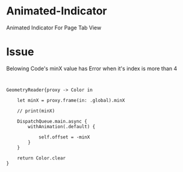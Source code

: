 # Animated-Indicator

Animated Indicator For Page Tab View

# Issue

Belowing Code's minX value has Error when it's index is more than 4

<pre>
<code>

GeometryReader{proxy -> Color in

    let minX = proxy.frame(in: .global).minX
  
    // print(minX)

    DispatchQueue.main.async {
        withAnimation(.default) {

            self.offset = -minX
        }
    }

    return Color.clear
}

</code>
</pre>
